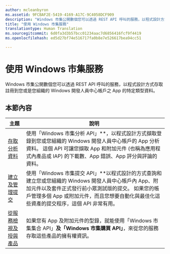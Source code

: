 ```yaml
---
author: mcleanbyron
ms.assetid: 9FCBAF2E-5419-4169-A17C-9C4058DCF909
description: "Windows 市集公開數個您可以透過 REST API 呼叫的服務，以程式設計方式存取註冊到您或是您組織的 Windows 開發人員中心帳戶之 app 的特定類型資料。"
title: "使用 Windows 市集服務"
translationtype: Human Translation
ms.sourcegitcommit: 6d0fa3d3b57bcc01234aac7d6856416fcf9f4419
ms.openlocfilehash: ed5d27bf74e516717fa0b8e7e526617bea94cc51

---
```


# 使用 Windows 市集服務




Windows 市集公開數個您可以透過 REST API 呼叫的服務，以程式設計方式存取註冊到您或是您組織的 Windows 開發人員中心帳戶之 App 的特定類型資料。

## 本節內容


| 主題                                                                                                       | 說明                 |
|-------------------------------------------------------------------------------------------------------------|-----------------------------|
| [存取分析資料](access-analytics-data-using-windows-store-services.md) | 使用「Windows 市集分析 API」**，以程式設計方式擷取登錄到您或您組織的 Windows 開發人員中心帳戶的 App 分析資料。 這個 API 可讓您擷取 App 和附加元件 (也稱為應用程式內產品或 IAP) 的下載數、App 錯誤、App 評分與評論的資料。 |
| [建立及管理提交](create-and-manage-submissions-using-windows-store-services.md) | 使用「Windows 市集提交 API」**以程式設計的方式查詢和建立您或您組織的 Windows 開發人員中心帳戶內 App、附加元件以及套件正式發行前小眾測試版的提交。 如果您的帳戶管理多個 App 或附加元件，而且您想要自動化與最佳化這些資產的提交程序，這個 API 非常有用。 |
| [從服務檢視及授與產品](view-and-grant-products-from-a-service.md)  | 如果您有 App 及附加元件的型錄，就能使用「Windows 市集集合 API」**及「Windows 市集購買 API」**，來從您的服務存取這些產品的擁有權資訊。  |



 

 

 



<!--HONumber=Aug16_HO5-->


